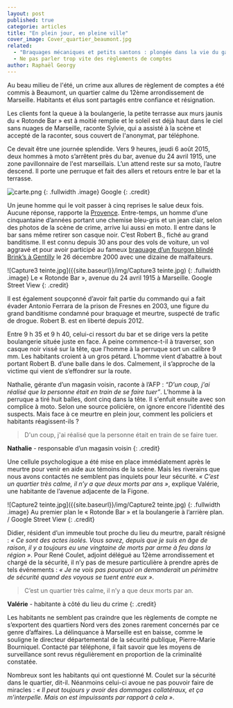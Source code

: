 ```yaml
---
layout: post
published: true
categorie: articles
title: "En plein jour, en pleine ville"
cover_image: Cover_quartier_beaumont.jpg
related: 
  - "Braquages mécaniques et petits santons : plongée dans la vie du gangster Robert B."
  - Ne pas parler trop vite des règlements de comptes
author: Raphaël Georgy
---
```



Au beau milieu de l'été, un crime aux allures de règlement de comptes a été commis à Beaumont, un quartier calme du 12ème arrondissement de Marseille. Habitants et élus sont partagés entre confiance et résignation.

Les clients font la queue à la boulangerie, la petite terrasse aux murs jaunis du « Rotonde Bar » est à moitié remplie et le soleil est déjà haut dans le ciel sans nuages de Marseille, raconte Sylvie, qui a assisté à la scène et accepté de la raconter, sous couvert de l'anonymat, par téléphone. 

Ce devait être une journée splendide. Vers 9 heures, jeudi 6 août 2015, deux hommes à moto s’arrêtent près du bar, avenue du 24 avril 1915, une zone pavillonnaire de l'est marseillais. L’un attend reste sur sa moto, l’autre descend. Il porte une perruque et fait des allers et retours entre le bar et la terrasse.

![carte.png]({{site.baseurl}}/img/carte.png)
{: .fullwidth .image}
Google
{: .credit}

Un jeune homme qui le voit passer à cinq reprises le salue deux fois. Aucune réponse, rapporte la [Provence](http://www.laprovence.com/article/actualites/3525845/marseille-un-homme-abattu-en-pleinerue-dans-un-guet-apens.html). Entre-temps, un homme d’une cinquantaine d’années portant une chemise bleu-gris et un jean clair, selon des photos de la scène de crime, arrive lui aussi en moto. Il entre dans le bar sans même retirer son casque noir. C’est Robert B., fiché au grand banditisme. Il est connu depuis 30 ans pour des vols de voiture, un vol aggravé et pour avoir participé au fameux [braquage d’un fourgon blindé Brink’s à Gentilly](http://www.leparisien.fr/faits-divers/deux-fourgons-de-la-brink-s-attaques-a-l-explosif-27-12-2000-2001852979.php) le 26 décembre 2000 avec une dizaine de malfaiteurs. 

![Capture3 teinte.jpg]({{site.baseurl}}/img/Capture3 teinte.jpg)
{: .fullwidth .image}
Le  « Rotonde Bar », avenue du 24 avril 1915 à Marseille. Google Street View
{: .credit}

Il est également soupçonné d’avoir fait partie du commando qui a fait évader Antonio Ferrara de la prison de Fresnes en 2003, une figure du grand banditisme condamné pour braquage et meurtre, suspecté de trafic de drogue. Robert B. est en liberté depuis 2012.

Entre 9 h 35 et 9 h 40, celui-ci ressort du bar et se dirige vers la petite boulangerie située juste en face. À peine commence-t-il à traverser, son casque noir vissé sur la tête, que l’homme à la perruque sort un calibre 9 mm. Les habitants croient à un gros pétard. L’homme vient d’abattre à bout portant Robert B. d’une balle dans le dos. Calmement, il s’approche de la victime qui vient de s’effondrer sur la route. 

Nathalie, gérante d’un magasin voisin, raconte à l’AFP : _“D'un coup, j'ai réalisé que la personne était en train de se faire tuer”_. L’homme à la perruque a tiré huit balles, dont cinq dans la tête. Il s'enfuit ensuite avec son complice à moto. Selon une source policière, on ignore encore l’identité des suspects. Mais face à ce meurtre en plein jour, comment les policiers et habitants réagissent-ils ?

>D'un coup, j'ai réalisé que la personne était en train de se faire tuer.

**Nathalie** - responsable d’un magasin voisin
{: .credit}

Une cellule psychologique a été mise en place immédiatement après le meurtre pour venir en aide aux témoins de la scène. Mais les riverains que nous avons contactés ne semblent pas inquiets pour leur sécurité. _« C’est un quartier très calme, il n’y a que deux morts par ans »_, explique Valérie, une habitante de l’avenue adjacente de la Figone.

![Capture2 teinte.jpg]({{site.baseurl}}/img/Capture2 teinte.jpg)
{: .fullwidth .image}
Au premier plan le « Rotonde Bar » et la boulangerie à l’arrière plan. / Google Street View
{: .credit}

Didier, résident d’un immeuble tout proche du lieu du meurtre, paraît résigné : _« Ce sont des actes isolés. Vous savez, depuis que je suis en âge de raison, il y a toujours eu une vingtaine de morts par arme à feu dans la région »_. Pour René Coulet, adjoint délégué au 12ème arrondissement et chargé de la sécurité, il n’y pas de mesure particulière à prendre après de tels événements : _« Je ne vois pas pourquoi on demanderait un périmètre de sécurité quand des voyous se tuent entre eux »_. 

>C’est un quartier très calme, il n’y a que deux morts par an.

**Valérie** - habitante à côté du lieu du crime
{: .credit}

Les habitants ne semblent pas craindre que les règlements de compte ne s’exportent des quartiers Nord vers des zones rarement concernés par ce genre d’affaires. La délinquance à Marseille est en baisse, comme le souligne le directeur départemental de la sécurité publique, Pierre-Marie Bourniquel. Contacté par téléphone, il fait savoir que les moyens de surveillance sont revus régulièrement en proportion de la criminalité constatée.

Nombreux sont les habitants qui ont questionné M. Coulet sur la sécurité dans le quartier, dit-il. Néanmoins celui-ci avoue ne pas pouvoir faire de miracles : _« Il peut toujours y avoir des dommages collatéraux, et ça m’interpelle. Mais on est impuissants par rapport à cela »_.
